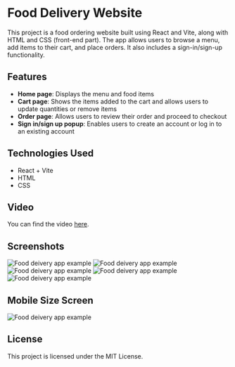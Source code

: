 # Food Delivery Website

This project is a food ordering website built using React and Vite, along with HTML and CSS (front-end part). The app allows users to browse a menu, add items to their cart, and place orders. It also includes a sign-in/sign-up functionality.

## Features

- **Home page**: Displays the menu and food items <br>
- **Cart page**: Shows the items added to the cart and allows users to update quantities or remove items <br>
- **Order page**: Allows users to review their order and proceed to checkout <br>
- **Sign in/sign up popup**: Enables users to create an account or log in to an existing account <br>

## Technologies Used

- React + Vite
- HTML
- CSS

## Video

You can find the video [here](https://vimeo.com/manage/videos/951348496).

## Screenshots

![Food deivery app example](https://raw.githubusercontent.com/olyanya/react-food-delivery-website/main/src./public/assets/examples/food-delivery-example-1.png?token=GHSAT0AAAAAACPHGDOCSWAVZV7OF244A3HUZSWRYXQ)
![Food deivery app example](https://raw.githubusercontent.com/olyanya/react-food-delivery-website/main/src./public/assets/examples/food-delivery-example-2.png?token=GHSAT0AAAAAACPHGDODOPUYOVVQU7OT4DEGZSWRY5A)
![Food deivery app example](https://raw.githubusercontent.com/olyanya/react-food-delivery-website/main/src./public/assets/examples/food-delivery-example-3.png?token=GHSAT0AAAAAACPHGDOCPMVLHBLWQYCYL4AIZSWRZDQ)
![Food deivery app example](https://raw.githubusercontent.com/olyanya/react-food-delivery-website/main/src./public/assets/examples/food-delivery-example-4.png?token=GHSAT0AAAAAACPHGDODU6OW3PM4JOQRLIBOZSWRZIA)
![Food deivery app example](https://raw.githubusercontent.com/olyanya/react-food-delivery-website/main/src./public/assets/examples/food-delivery-example-5.png?token=GHSAT0AAAAAACPHGDODEXY4Y3QEQO5FK3SSZSWRZOA)

## Mobile Size Screen

![Food deivery app example](https://raw.githubusercontent.com/olyanya/react-food-delivery-website/main/src./public/assets/examples/food-delivery-example-6.png?token=GHSAT0AAAAAACPHGDODQAVUEO5GZIYSQPMQZSWRZYQ)

## License

This project is licensed under the MIT License.
